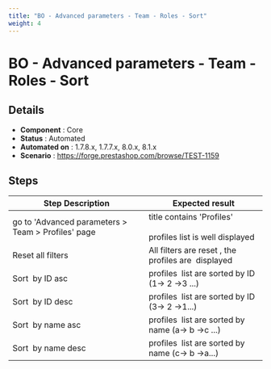 ```yaml
---
title: "BO - Advanced parameters - Team - Roles - Sort"
weight: 4
---
```


# BO - Advanced parameters - Team - Roles - Sort
## Details
* **Component** : Core
* **Status** : Automated
* **Automated on** : 1.7.8.x, 1.7.7.x, 8.0.x, 8.1.x
* **Scenario** : https://forge.prestashop.com/browse/TEST-1159

## Steps
| Step Description | Expected result |
| ----- | ----- |
| go to 'Advanced parameters > Team > Profiles' page | title contains 'Profiles'<br><br>profiles list is well displayed |
| Reset all filters | All filters are reset , the profiles are  displayed |
| Sort  by ID asc | profiles  list are sorted by ID (1-> 2 ->3 ...) |
| Sort  by ID desc | profiles  list are sorted by ID (3-> 2 ->1...) |
| Sort  by name asc | profiles  list are sorted by name (a-> b ->c ...) |
| Sort  by name desc | profiles  list are sorted by name (c-> b ->a...) |
